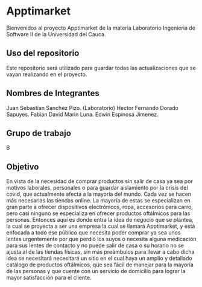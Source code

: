 # Apptimarket

Bienvenidos al proyecto Apptimarket de la materia Laboratorio Ingenieria de Software II de la Universidad del Cauca.

## Uso del repositorio
Este repositorio será utilizado para guardar todas las actualizaciones que se vayan realizando en el proyecto.

## Nombres de Integrantes

Juan Sebastian Sanchez Pizo. (Laboratorio)
Hector Fernando Dorado Sapuyes. 
Fabian David Marin Luna.
Edwin Espinosa Jimenez.

## Grupo de trabajo

B

## Objetivo

En vista de la necesidad de comprar productos sin salir de casa ya sea por motivos laborales, personales o para guardar aislamiento por la crisis del covid, que actualmente afecta a la mayoría del mundo. Cada vez se hacen más necesarias las tiendas online. La mayoría de estas se especializan en gran parte a ofrecer dispositivos electrónicos, ropa, accesorios para carro, pero casi ninguno se especializa en ofrecer productos oftálmicos para las personas.
Entonces aquí es donde entra la idea de negocio que se plantea, la cual se proyecta a ser una empresa la cual se llamará Apptimarket, y está enfocada a todo ese público que necesita poder comprar ya sea unos lentes urgentemente por que perdió los suyos o necesita alguna medicación para sus lentes de contacto y no puede salir de casa o su horario no se ajusta al de las tiendas físicas, sin más preámbulos para llevar a cabo dicha idea se necesitará necesitará un sitio en el cual haya un amplio y detallado catálogo de productos oftálmicos, que sea fácil de manejar para la mayoría de las personas y que cuente con un servicio de domicilio para lograr la mayor satisfacción para el cliente.
